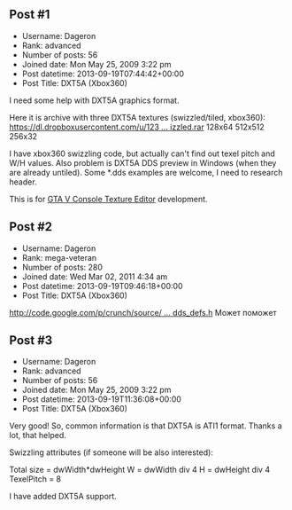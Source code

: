 ## Post #1
- Username: Dageron
- Rank: advanced
- Number of posts: 56
- Joined date: Mon May 25, 2009 3:22 pm
- Post datetime: 2013-09-19T07:44:42+00:00
- Post Title: DXT5A (Xbox360)

I need some help with DXT5A graphics format.

Here it is archive with three DXT5A textures (swizzled/tiled, xbox360):
[https://dl.dropboxusercontent.com/u/123 ... izzled.rar](https://dl.dropboxusercontent.com/u/1237754/DXT5A_textures_swizzled.rar)
128x64
512x512
256x32

I have xbox360 swizzling code, but actually can't find out texel pitch and W/H values.
Also problem is DXT5A DDS preview in Windows (when they are already untiled).
Some *.dds examples are welcome, I need to research header.

This is for [GTA V Console Texture Editor](http://dageron.com/?page_id=4973&lang=en) development.
## Post #2
- Username: Dageron
- Rank: mega-veteran
- Number of posts: 280
- Joined date: Wed Mar 02, 2011 4:34 am
- Post datetime: 2013-09-19T09:46:18+00:00
- Post Title: DXT5A (Xbox360)

[http://code.google.com/p/crunch/source/ ... dds_defs.h](http://code.google.com/p/crunch/source/browse/trunk/inc/dds_defs.h)
Может поможет
## Post #3
- Username: Dageron
- Rank: advanced
- Number of posts: 56
- Joined date: Mon May 25, 2009 3:22 pm
- Post datetime: 2013-09-19T11:36:08+00:00
- Post Title: DXT5A (Xbox360)

Very good! So, common information is that DXT5A is ATI1 format.
Thanks a lot, that helped. 

Swizzling attributes (if someone will be also interested):

Total size = dwWidth*dwHeight
W = dwWidth div 4
H = dwHeight div 4
TexelPitch = 8


I have added DXT5A support.
